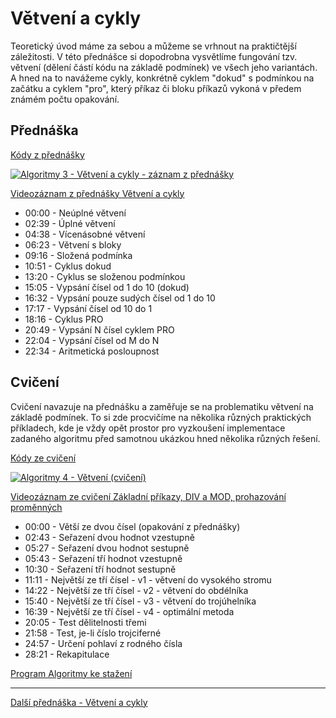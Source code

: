 # Větvení a cykly

Teoretický úvod máme za sebou a můžeme se vrhnout na praktičtější záležitosti. V této přednášce si dopodrobna vysvětlíme fungování tzv. větvení (dělení částí kódu na základě podmínek) ve všech jeho variantách. A hned na to navážeme cykly, konkrétně cyklem "dokud" s podmínkou na začátku a cyklem "pro", který příkaz či bloku příkazů vykoná v předem známém počtu opakování.

## Přednáška

[Kódy z přednášky](https://github.com/PetrVobornik/prednasky/tree/master/Algoritmy/02-Vetveni-a-cykly/prednaska)

[![Algoritmy 3 - Větvení a cykly - záznam z přednášky](https://img.youtube.com/vi/ch5miiqbAqI/0.jpg)](https://www.youtube.com/watch?v=ch5miiqbAqI&list=PLxTqV9i8bnb-BL7IhBCQ3qgXA0TRDg_JT)

[Videozáznam z přednášky Větvení a cykly](https://www.youtube.com/watch?v=ch5miiqbAqI&list=PLxTqV9i8bnb-BL7IhBCQ3qgXA0TRDg_JT)

* 00:00 - Neúplné větvení
* 02:39 - Úplné větvení
* 04:38 - Vícenásobné větvení
* 06:23 - Větvení s bloky
* 09:16 - Složená podmínka
* 10:51 - Cyklus dokud
* 13:20 - Cyklus se složenou podmínkou
* 15:05 - Vypsání čísel od 1 do 10 (dokud)
* 16:32 - Vypsání pouze sudých čísel od 1 do 10
* 17:17 - Vypsání čísel od 10 do 1
* 18:16 - Cyklus PRO
* 20:49 - Vypsání N čísel cyklem PRO
* 22:04 - Vypsání čísel od M do N
* 22:34 - Aritmetická posloupnost

## Cvičení

Cvičení navazuje na přednášku a zaměřuje se na problematiku větvení na základě podmínek. To si zde procvičíme na několika různých praktických příkladech, kde je vždy opět prostor pro vyzkoušení implementace zadaného algoritmu před samotnou ukázkou hned několika různých řešení.

[Kódy ze cvičení](https://github.com/PetrVobornik/prednasky/tree/master/Algoritmy/02-Vetveni-a-cykly/cviceni)

[![Algoritmy 4 - Větvení (cvičení)](https://img.youtube.com/vi/H6dKyRm4ZLU/0.jpg)](https://www.youtube.com/watch?v=H6dKyRm4ZLU&list=PLxTqV9i8bnb-BL7IhBCQ3qgXA0TRDg_JT)

[Videozáznam ze cvičení Základní příkazy, DIV a MOD, prohazování proměnných](https://www.youtube.com/watch?v=H6dKyRm4ZLU&list=PLxTqV9i8bnb-BL7IhBCQ3qgXA0TRDg_JT)

* 00:00​ - Větší ze dvou čísel (opakování z přednášky)
* 02:43​ - Seřazení dvou hodnot vzestupně
* 05:27​ - Seřazení dvou hodnot sestupně
* 05:43​ - Seřazení tří hodnot vzestupně
* 10:30​ - Seřazení tří hodnot sestupně
* 11:11​ - Největší ze tří čísel - v1 - větvení do vysokého stromu
* 14:22​ - Největší ze tří čísel - v2 - větvení do obdélníka
* 15:40​ - Největší ze tří čísel - v3 - větvení do trojúhelníka
* 16:39​ - Největší ze tří čísel - v4 - optimální metoda
* 20:05​ - Test dělitelnosti třemi
* 21:58​ - Test, je-li číslo trojciferné
* 24:57​ - Určení pohlaví z rodného čísla
* 28:21​ - Rekapitulace

[Program Algoritmy ke stažení](https://github.com/PetrVobornik/prednasky/tree/master/Algoritmy/Program/)

---

[Další přednáška - Větvení a cykly](https://github.com/PetrVobornik/prednasky/tree/master/Algoritmy/03-Predem-znamy-pocet)

